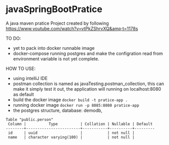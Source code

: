 # javaSpringBootPratice
A java maven pratice Project created by following https://www.youtube.com/watch?v=vtPkZShrvXQ&amp;t=1178s

TO DO:
- yet to pack into docker runnable image
- docker-compose running postgres and make the configration read from environment variable is not yet complete.


HOW TO USE:
- using intelliJ IDE
- postman collection is named as javaTesting.postman_collection, this can make it simply test it out, the application will running on localhost:8080 as default
- build the docker image `docker build -t pratice-app .`
- running docker image `docker run -p 8085:8080 pratice-app`
- the postgres structure, database: demodb, 

```
Table "public.person"
 Column |          Type          | Collation | Nullable | Default 
--------+------------------------+-----------+----------+---------
 id     | uuid                   |           | not null | 
 name   | character varying(100) |           | not null | 
```

